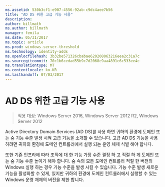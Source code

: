```yaml
---
ms.assetid: 530b3cf1-e907-4556-92ab-c9dc4aee7b56
title: "AD DS 위한 고급 기능 사용"
description: 
author: billmath
ms.author: billmath
manager: femila
ms.date: 05/31/2017
ms.topic: article
ms.prod: windows-server-threshold
ms.technology: identity-adds
ms.openlocfilehash: 3b32be571326cbabae620208063216eea2c31a7c
ms.sourcegitcommit: 70c1b6cedad55b9c7d2068c9aa4891c6c533ee4c
ms.translationtype: MT
ms.contentlocale: ko-KR
ms.lasthandoff: 07/03/2017
---
```

# <a name="enabling-advanced-features-for-ad-ds"></a>AD DS 위한 고급 기능 사용

>적용 대상: Windows Server 2016, Windows Server 2012 R2, Windows Server 2012

Active Directory Domain Services (AD DS)를 사용 하면 귀하의 환경에 도메인 또는 숲 기능 수준 발생 시켜 고급 기능을 소개할 수 있습니다. 고급 AD DS 기능을 사용 하려면 귀하의 환경에 도메인 컨트롤러에서 실행 되는 운영 체제 식별 해야 합니다.   
  
또한 기존 인프라에 따라 조직에 대 한 기능 가장 수준 결정 하 고 적절 하 게 도메인 또는 숲 기능 수준 높이기 해야 합니다. 숲 속의 모든 도메인 컨트롤러 적절 한 버전의 Windows 실행 하는 경우 기능 수준을 발생 시킬 수 있습니다. 기능 수준 발생 새로운 기능을 활성화할 수 있게, 있지만 귀하의 환경에 도메인 컨트롤러에서 실행할 수 있는 Windows 운영 체제의 버전을 제한 합니다.  
        
  


